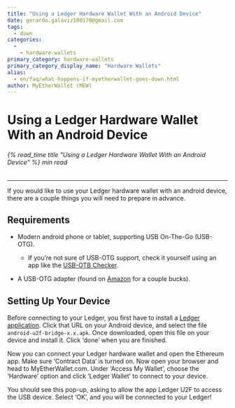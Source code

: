 ```yaml
---
title: "Using a Ledger Hardware Wallet With an Android Device"
date: gerardo.galaviz100170@gmail.com
tags:
  - down
categories:
  - 
    - hardware-wallets
primary_category: hardware-wallets
primary_category_display_name: "Hardware Wallets"
alias:
  - en/faq/what-happens-if-myetherwallet-goes-down.html
author: MyEtherWallet (MEW)
---
```


# **Using a Ledger Hardware Wallet With an Android Device**

###### {% read_time title "Using a Ledger Hardware Wallet With an Android Device" %} min read

* * *

If you would like to use your Ledger hardware wallet with an android device, there are a couple things you will need to prepare in advance.

## **Requirements**

-   Modern android phone or tablet, supporting USB On-The-Go (USB-OTG).
    -   If you’re not sure of USB-OTG support, check it yourself using an app like the [USB-OTB Checker](https://play.google.com/store/apps/details?id=com.faitaujapon.otg).

-   A USB-OTG adapter (found on [Amazon](https://www.amazon.com/s/ref=nb_sb_noss_2?url=search-alias%3Daps&field-keywords=usb+otg+adapter) for a couple bucks).

## **Setting Up Your Device**

Before connecting to your Ledger, you first have to install a [Ledger application](https://github.com/LedgerHQ/android-u2f-bridge/releases). Click that URL on your Android device, and select the file `android-u2f-bridge-x.x.apk`. Once downloaded, open this file on your device and install it. Click ‘done’ when you are finished.

Now you can connect your Ledger hardware wallet and open the Ethereum app. Make sure ‘Contract Data’ is turned on. Now open your browser and head to MyEtherWallet.com. Under ‘Access My Wallet’, choose the ‘Hardware’ option and click ‘Ledger Wallet’ to connect to your device.

You should see this pop-up, asking to allow the app Ledger U2F to access the USB device. Select ‘OK’, and you will be connected to your Ledger!
